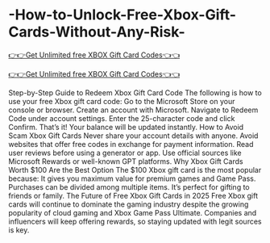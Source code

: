 # -How-to-Unlock-Free-Xbox-Gift-Cards-Without-Any-Risk-

[👉👉Get Unlimited free XBOX Gift Card Codes👈👈](https://md.abdulmanik.com/xbox1/)

[👉👉Get Unlimited free XBOX Gift Card Codes👈👈](https://md.abdulmanik.com/xbox1/)

Step-by-Step Guide to Redeem Xbox Gift Card Code
 The following is how to use your free Xbox gift card code: Go to the Microsoft Store on your console or browser.
 Create an account with Microsoft.   Navigate to Redeem Code under account settings.
 Enter the 25-character code and click Confirm.
 That’s it!    Your balance will be updated instantly.
 How to Avoid Scam Xbox Gift Cards Never share your account details with anyone.
 Avoid websites that offer free codes in exchange for payment information.  Read user reviews before using a generator or app. Use official sources like Microsoft Rewards or well-known GPT platforms.
 Why Xbox Gift Cards Worth $100 Are the Best Option The $100 Xbox gift card is the most popular because:
 It gives you maximum value for premium games and Game Pass.
 Purchases can be divided among multiple items.  It’s perfect for gifting to friends or family.
 The Future of Free Xbox Gift Cards in 2025
 Free Xbox gift cards will continue to dominate the gaming industry despite the growing popularity of cloud gaming and Xbox Game Pass Ultimate. Companies and influencers will keep offering rewards, so staying updated with legit sources is key.


